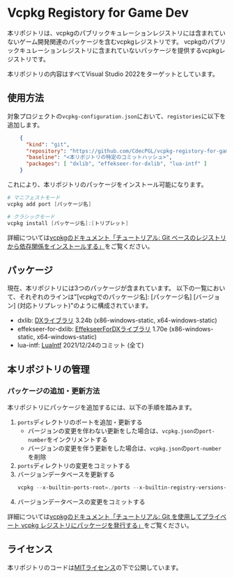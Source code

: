 # Vcpkg Registory for Game Dev

本リポジトリは、vcpkgのパブリックキュレーションレジストリには含まれていないゲーム開発関連のパッケージを含むvcpkgレジストリです。
vcpkgのパブリックキュレーションレジストリに含まれていないパッケージを提供するvcpkgレジストリです。

本リポジトリの内容はすべてVisual Studio 2022をターゲットとしています。

## 使用方法

対象プロジェクトの`vcpkg-configuration.json`において、`registories`に以下を追加します。

```json
    {
      "kind": "git",
      "repository": "https://github.com/CdecPGL/vcpkg-registory-for-game-dev",
      "baseline": "<本リポジトリの特定のコミットハッシュ>",
      "packages": [ "dxlib", "effekseer-for-dxlib", "lua-intf" ]
    }
```

これにより、本リポジトリのパッケージをインストール可能になります。

```ps1
# マニフェストモード
vcpkg add port [パッケージ名]

# クラシックモード
vcpkg install [パッケージ名]:[トリプレット]
```

詳細については[vcpkgのドキュメント「チュートリアル: Git ベースのレジストリから依存関係をインストールする」](https://learn.microsoft.com/ja-jp/vcpkg/consume/git-registries)をご覧ください。

## パッケージ

現在、本リポジトリには3つのパッケージが含まれています。
以下の一覧において、それぞれのラインは"[vcpkgでのパッケージ名]: [パッケージ名] [バージョン] (対応トリプレット)"のように構成されています。

- dxlib: [DXライブラリ](http://dxlib.o.oo7.jp/) 3.24b (x86-windows-static, x64-windows-static)
- effekseer-for-dxlib: [EffekseerForDXライブラリ](https://github.com/effekseer/EffekseerForDXLib) 1.70e (x86-windows-static, x64-windows-static)
- lua-intf: [LuaIntf](https://github.com/SteveKChiu/lua-intf) 2021/12/24のコミット (全て)

## 本リポジトリの管理

### パッケージの追加・更新方法

本リポジトリにパッケージを追加するには、以下の手順を踏みます。

1. `ports`ディレクトリのポートを追加・更新する
    - バージョンの変更を伴わない更新をした場合は、`vcpkg.json`の`port-number`をインクリメントする
    - バージョンの変更を伴う更新をした場合は、`vcpkg.json`の`port-number`を削除
1. `ports`ディレクトリの変更をコミットする
1. バージョンデータベースを更新する
    ```ps1
    vcpkg --x-builtin-ports-root=./ports --x-builtin-registry-versions-dir=./versions x-add-version --all --verbose
    ```
1. バージョンデータベースの変更をコミットする

詳細については[vcpkgのドキュメント「チュートリアル: Git を使用してプライベート vcpkg レジストリにパッケージを発行する」](https://learn.microsoft.com/ja-jp/vcpkg/produce/publish-to-a-git-registry)をご覧ください。

## ライセンス

本リポジトリのコードは[MITライセンス](./LICENSE)の下で公開しています。
